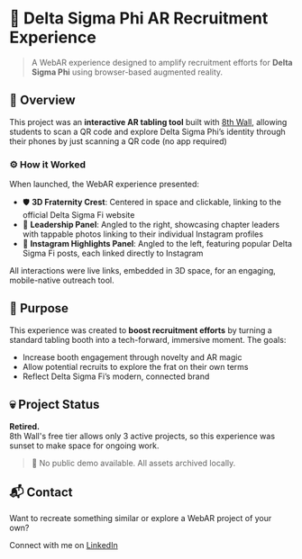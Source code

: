 # 🧿 Delta Sigma Phi AR Recruitment Experience

> A WebAR experience designed to amplify recruitment efforts for **Delta Sigma Phi** using browser-based augmented reality.

## 📌 Overview

This project was an **interactive AR tabling tool** built with [8th Wall](https://www.8thwall.com/), allowing students to scan a QR code and explore Delta Sigma Phi’s identity through their phones by just scanning a QR code (no app required)

### ⚙️ How it Worked

When launched, the WebAR experience presented:

- 🛡️ **3D Fraternity Crest**: Centered in space and clickable, linking to the official Delta Sigma Fi website  
- 👥 **Leadership Panel**: Angled to the right, showcasing chapter leaders with tappable photos linking to their individual Instagram profiles  
- 📱 **Instagram Highlights Panel**: Angled to the left, featuring popular Delta Sigma Fi posts, each linked directly to Instagram

All interactions were live links, embedded in 3D space, for an engaging, mobile-native outreach tool.

## 🎯 Purpose

This experience was created to **boost recruitment efforts** by turning a standard tabling booth into a tech-forward, immersive moment. The goals:

- Increase booth engagement through novelty and AR magic  
- Allow potential recruits to explore the frat on their own terms  
- Reflect Delta Sigma Fi’s modern, connected brand

## 💀 Project Status

**Retired.**  
8th Wall's free tier allows only 3 active projects, so this experience was sunset to make space for ongoing work.

> 🚫 No public demo available. All assets archived locally.

## 📬 Contact

Want to recreate something similar or explore a WebAR project of your own?

Connect with me on [LinkedIn](https://www.linkedin.com/in/derrickgallegos/)
